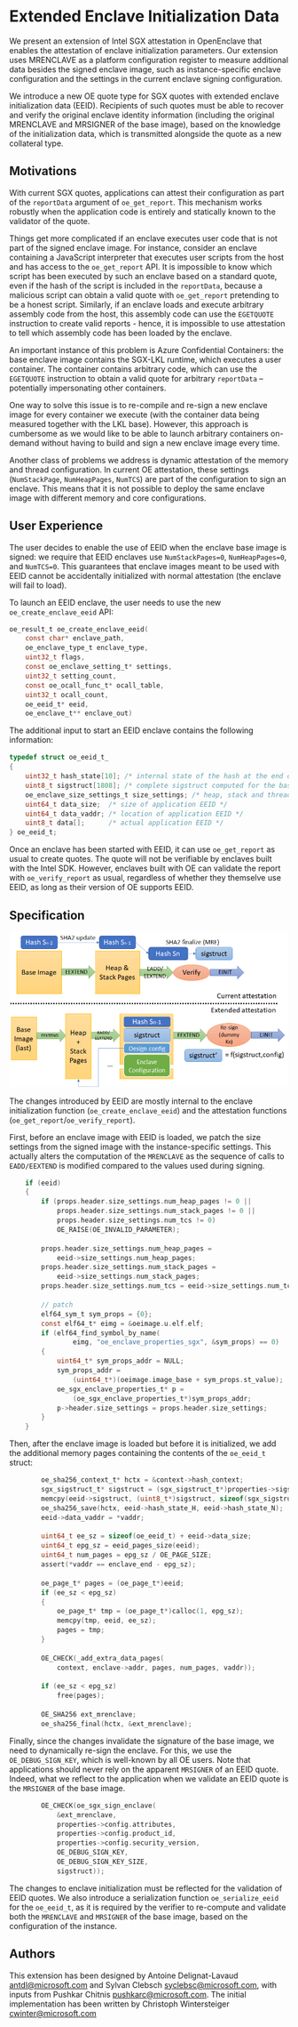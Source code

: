 Extended Enclave Initialization Data
=====

We present an extension of Intel SGX attestation in OpenEnclave that enables the attestation of enclave initialization parameters.
Our extension uses MRENCLAVE as a platform configuration register to measure additional data besides the signed enclave image, such as instance-specific enclave configuration and the settings in the current enclave signing configuration.

We introduce a new OE quote type for SGX quotes with extended enclave initialization data (EEID).
Recipients of such quotes must be able to recover and verify the original enclave identity information (including the original MRENCLAVE and MRSIGNER of the base image), based on the knowledge of the initialization data, which is transmitted alongside the quote as a new collateral type.


Motivations
----------

With current SGX quotes, applications can attest their configuration as part of the `reportData` argument of `oe_get_report`.
This mechanism works robustly when the application code is entirely and statically known to the validator of the quote.

Things get more complicated if an enclave executes user code that is not part of the signed enclave image. For instance, consider an enclave containing a JavaScript interpreter that executes user scripts from the host and has access to the `oe_get_report` API. It is impossible to know which script has been executed by such an enclave based on a standard quote, even if the hash of the script is included in the `reportData`, because a malicious script can obtain a valid quote with `oe_get_report` pretending to be a honest script. Similarly, if an enclave loads and execute arbitrary assembly code from the host, this assembly code can use the `EGETQUOTE` instruction to create valid reports - hence, it is impossible to use attestation to tell which assembly code has been loaded by the enclave.

An important instance of this problem is Azure Confidential Containers: the base enclave image contains the SGX-LKL runtime, which executes a user container. The container contains arbitrary code, which can use the `EGETQUOTE` instruction to obtain a valid quote for arbitrary `reportData` – potentially impersonating other containers.

One way to solve this issue is to re-compile and re-sign a new enclave image for every container we execute (with the container data being measured together with the LKL base). However, this approach is cumbersome as we would like to be able to launch arbitrary containers on-demand without having to build and sign a new enclave image every time.

Another class of problems we address is dynamic attestation of the memory and thread configuration. In current OE attestation, these settings (`NumStackPage`, `NumHeapPages`, `NumTCS`) are part of the configuration to sign an enclave. This means that it is not possible to deploy the same enclave image with different memory and core configurations.

User Experience
---------------

The user decides to enable the use of EEID when the enclave base image is signed: we require that EEID enclaves use `NumStackPages=0`, `NumHeapPages=0`, and `NumTCS=0`.
This guarantees that enclave images meant to be used with EEID cannot be accidentally initialized with normal attestation (the enclave will fail to load).

To launch an EEID enclave, the user needs to use the new `oe_create_enclave_eeid` API:
```C
oe_result_t oe_create_enclave_eeid(
    const char* enclave_path,
    oe_enclave_type_t enclave_type,
    uint32_t flags,
    const oe_enclave_setting_t* settings,
    uint32_t setting_count,
    const oe_ocall_func_t* ocall_table,
    uint32_t ocall_count,
    oe_eeid_t* eeid,
    oe_enclave_t** enclave_out)
```

The additional input to start an EEID enclave contains the following information:

```C
typedef struct oe_eeid_t_
{
    uint32_t hash_state[10]; /* internal state of the hash at the end of the enclave base image */
    uint8_t sigstruct[1808]; /* complete sigstruct computed for the base image */
    oe_enclave_size_settings_t size_settings; /* heap, stack and thread configuration for this instance */
    uint64_t data_size;  /* size of application EEID */
    uint64_t data_vaddr; /* location of application EEID */
    uint8_t data[];      /* actual application EEID */
} oe_eeid_t;
```

Once an enclave has been started with EEID, it can use `oe_get_report` as usual to create quotes. The quote will not be verifiable by enclaves built with the Intel SDK.
However, enclaves built with OE can validate the report with `oe_verify_report` as usual, regardless of whether they themselve use EEID, as long as their version of OE supports EEID.

Specification
-------------

![Design Overview](eeid.png "EEID Design Overview")

The changes introduced by EEID are mostly internal to the enclave initialization function (`oe_create_enclave_eeid`) and the attestation functions (`oe_get_report`/`oe_verify_report`).

First, before an enclave image with EEID is loaded, we patch the size settings from the signed image with the instance-specific settings.
This actually alters the computation of the `MRENCLAVE` as the sequence of calls to `EADD/EEXTEND` is modified compared to the values used during signing.
```C
    if (eeid)
    {
        if (props.header.size_settings.num_heap_pages != 0 ||
            props.header.size_settings.num_stack_pages != 0 ||
            props.header.size_settings.num_tcs != 0)
            OE_RAISE(OE_INVALID_PARAMETER);

        props.header.size_settings.num_heap_pages =
            eeid->size_settings.num_heap_pages;
        props.header.size_settings.num_stack_pages =
            eeid->size_settings.num_stack_pages;
        props.header.size_settings.num_tcs = eeid->size_settings.num_tcs;

        // patch
        elf64_sym_t sym_props = {0};
        const elf64_t* eimg = &oeimage.u.elf.elf;
        if (elf64_find_symbol_by_name(
                eimg, "oe_enclave_properties_sgx", &sym_props) == 0)
        {
            uint64_t* sym_props_addr = NULL;
            sym_props_addr =
                (uint64_t*)(oeimage.image_base + sym_props.st_value);
            oe_sgx_enclave_properties_t* p =
                (oe_sgx_enclave_properties_t*)sym_props_addr;
            p->header.size_settings = props.header.size_settings;
        }
    }
```

Then, after the enclave image is loaded but before it is initialized, we add the additional memory pages containing the contents of the `oe_eeid_t` struct:

```C
        oe_sha256_context_t* hctx = &context->hash_context;
        sgx_sigstruct_t* sigstruct = (sgx_sigstruct_t*)properties->sigstruct;
        memcpy(eeid->sigstruct, (uint8_t*)sigstruct, sizeof(sgx_sigstruct_t));
        oe_sha256_save(hctx, eeid->hash_state_H, eeid->hash_state_N);
        eeid->data_vaddr = *vaddr;

        uint64_t ee_sz = sizeof(oe_eeid_t) + eeid->data_size;
        uint64_t epg_sz = eeid_pages_size(eeid);
        uint64_t num_pages = epg_sz / OE_PAGE_SIZE;
        assert(*vaddr == enclave_end - epg_sz);

        oe_page_t* pages = (oe_page_t*)eeid;
        if (ee_sz < epg_sz)
        {
            oe_page_t* tmp = (oe_page_t*)calloc(1, epg_sz);
            memcpy(tmp, eeid, ee_sz);
            pages = tmp;
        }

        OE_CHECK(_add_extra_data_pages(
            context, enclave->addr, pages, num_pages, vaddr));

        if (ee_sz < epg_sz)
            free(pages);

        OE_SHA256 ext_mrenclave;
        oe_sha256_final(hctx, &ext_mrenclave);
```

Finally, since the changes invalidate the signature of the base image, we need to dynamically re-sign the enclave. For this, we use the `OE_DEBUG_SIGN_KEY`, which is well-known by all OE users. Note that applications should never rely on the apparent `MRSIGNER` of an EEID quote. Indeed, what we reflect to the application when we validate an EEID quote is the `MRSIGNER` of the base image.

```C
        OE_CHECK(oe_sgx_sign_enclave(
            &ext_mrenclave,
            properties->config.attributes,
            properties->config.product_id,
            properties->config.security_version,
            OE_DEBUG_SIGN_KEY,
            OE_DEBUG_SIGN_KEY_SIZE,
            sigstruct));
```

The changes to enclave initialization must be reflected for the validation of EEID quotes.
We also introduce a serialization function `oe_serialize_eeid` for the `oe_eeid_t`, as it is required by the verifier to re-compute and validate both the `MRENCLAVE` and `MRSIGNER` of the base image, based on the configuration of the instance.


Authors
-------

This extension has been designed by Antoine Delignat-Lavaud <antdl@microsoft.com> and Sylvan Clebsch <syclebsc@microsoft.com>, with inputs from Pushkar Chitnis <pushkarc@microsoft.com>.
The initial implementation has been written by Christoph Wintersteiger <cwinter@microsoft.com>
